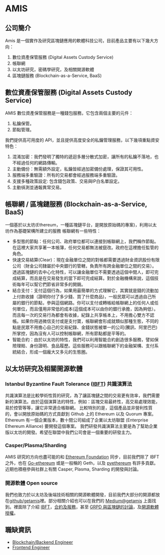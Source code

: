 # AMIS
## 公司簡介
Amis 是一個實作及研究區塊鏈應用的軟體科技公司，目前產品主要有以下幾大方向：

1. 數位資產保管服務 (Digital Assets Custody Service)
2. 帳聯網
3. 以太坊研究，密碼學研究，及相關開源軟體
4. 區塊鏈服務 (Blockchain-as-a-Service, BaaS)

## 數位資產保管服務 (Digital Assets Custody Service)

AMIS 數位資產保管服務是一種錢包服務，它包含兩個主要的元件：

1. 私鑰保管。
2. 節點管理。

我們提供高可用度的 API，並且提供高度安全的私鑰管理服務，以下幾項重點資安特色：

1. 混淆加密：我們發明了獨特的遞迴多層分散式加密，讓所有的私鑰不落地，也不經過任何的網路傳輸。
2. 主動備份：無需額外設定，私鑰皆經過加密備份處理，保證其可用性。
3. 服務端多重驗證：所有的交易都會經過服務端多重驗證。
4. 支援多種政策設定: 包含錢包政策、交易與IP白名單設定。
5. 主動偵測並通報異常交易。

## 帳聯網 / 區塊鏈服務 (Blockchain-as-a-Service, BaaS)

一個基於以太坊(Ethereum，一種區塊鏈平台，是開放原始碼的專案)，利用以太坊作為基礎架構所建立的服務 帳聯網有一些特性：

* 多型態的節點：任何公司、政府單位都可以連接到帳聯網上，我們稱作節點。在這裡大家共享著一本帳簿，任何交易都無法被竄改。政府在這裡擔任監管的角色。
* 快速交易結算(Clear)：現在金融單位之間的對帳都需要透過財金資訊股份有限公司（財金公司隸屬於中央銀行的管轄，負責所有跨金融單位之間的交易）。 透過區塊鏈的去中心化特性，可以讓金融單位不需要透過這個中間人，即可完成結算，而且是在交易發生的當下即可完成結算。對於金融機構來說，這個技術每年可以幫它們節省非常多的開銷。
* 結合支付：支付這個行為，如果用最簡單的方式理解它，其實就是錢的流動加上付款收據（證明你付了多少錢、買了什麼商品)，一般民眾可以透過自己所屬的銀行的節點，參與這個網路。你可以支付或轉帳給帳聯網上的任何人或任何單位，而且僅用非常低的成本(這個成本可以由你的銀行承擔，因為夠低）。而且每一次的交易行為都會有收據，紀錄上共享帳本上，不用擔心雙方不認帳。如果你用過微信支付或是支付寶，帳聯網會形成就類似那種生態，不同的點是民眾不用擔心自己的交易紀錄、金錢狀態被單一的公司(騰訊、阿里巴巴)所掌控，因為沒有人可以控制帳聯網，所有節點都是平等的。
* 智能合約：由於以太坊的特性，我們可以利用智能合約創造很多服務，譬如保險理賠、身份證明、食品履歷。這些服務可以跟帳聯網下的金融架構、支付系統結合，形成一個龐大又多元的生態圈。

## 以太坊研究及相關開源軟體

### Istanbul Byzantine Fault Tolerance ([IBFT](https://github.com/ethereum/EIPs/issues/650)) 共識演算法
共識演算法是比較學術性質的研究，為了讓區塊鏈之間的交易更有效率，我們需要新的演算法。由於這個演算法的特性，例如：區塊交易最終性，高交易處理效能，易於控管等等，讓它非常適合帳聯網。 比較特別的是，這個產品並非營利性質的，會以開放原始碼的方式貢獻到 Github 上的 Ethereum 以及 Quorum 專案。 Ethereum 有一個企業版本，數十間公司組成了企業以太坊聯盟 (Enterprise Ethereum Alliance) 要開發這個專案。 我們研發共識演算法主要是為了幫助企業版以太坊的開發。希望在聯盟中我們公司會是一個重要的研發主力。

### Casper/Plasma/Sharding
AMIS 研究的方向也盡可能的和 [Ethereum Foundation](https://www.ethereum.org/foundation) 同步，目前我們除了 IBFT 之外，也在 [Go-ethereum](https://github.com/ethereum/go-ethereum) 或是一般稱的 Geth，以及 [pyethereum](https://github.com/ethereum/pyethereum) 有許多貢獻。近期也積極參與社群上有關 Casper, Plasma, Sharding 的開發與討論。

### 開源軟體 Open source
我們也致力於以太坊及後端技術相關的開源軟體開發，目前我們大部分的開源都放在[github/getamis](https://github.com/getamis)裡。部分相關介紹也可以在我們的 [Medium@getamis](https://medium.com/getamis) 上面找到。裡面除了介紹 [IBFT](https://medium.com/getamis/istanbul-bft-ibft-c2758b7fe6ff)，[合約及服務](https://medium.com/getamis/sol2proto-d28932673cf9)，甚至 [GRPD 與區塊鏈的討論](https://medium.com/getamis/%E7%95%B6%E5%8D%80%E5%A1%8A%E9%8F%88%E9%81%87%E4%B8%8A-gdpr-f3479ad16763)，及[開源軟體授權](https://medium.com/getamis/%E9%96%8B%E6%94%BE%E6%BA%90%E7%A2%BC%E6%8E%88%E6%AC%8A%E6%A6%82%E8%A7%80-%E4%B8%8A-45309a387c64)。


## 職缺資訊
* [Blockchain/Backend Engineer](blockchain-backend-engineer.md)
* [Frontend Engineer](frontend-engineer.md)

